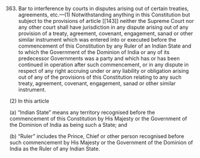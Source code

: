 363. Bar to interference by courts in disputes arising out of certain treaties, agreements, etc.—(1) Notwithstanding anything in this Constitution but subject to the provisions of article [[143]]  neither the Supreme Court nor any other court shall have jurisdiction in any dispute arising out of any provision of a treaty, agreement, covenant, engagement, sanad or other similar instrument which was entered into or executed before the commencement of this Constitution by any Ruler of an Indian State and to which the Government of the Dominion of India or any of its predecessor Governments was a party and which has or has been continued in operation after such commencement, or in any dispute in respect of any right accruing under or any liability or obligation arising out of any of the provisions of this Constitution relating to any such treaty, agreement, covenant, engagement, sanad or other similar instrument.

(2) In this article

(a) “Indian State” means any territory recognised before the commencement of this Constitution by His Majesty or the Government of the Dominion of India as being such a State; and

(b) “Ruler” includes the Prince, Chief or other person recognised before such commencement by His Majesty or the Government of the Dominion of India as the Ruler of any Indian State.

